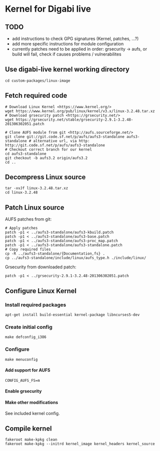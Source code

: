 Kernel for Digabi live
======================================

## TODO
 - add instructions to check GPG signatures (Kernel, patches, ...?)
 - add more specific instructions for module configuration
 - currently patches need to be applied in order: grsecurity -> aufs, or build will fail, check if causes problems / vulnerabilites


## Use digabi-live kernel working directory
    cd custom-packages/linux-image


## Fetch required code
    # Download Linux Kernel <https://www.kernel.org/>
    wget https://www.kernel.org/pub/linux/kernel/v3.x/linux-3.2.48.tar.xz
    # Download grsecurity patch <https://grsecurity.net/>
    wget https://grsecurity.net/stable/grsecurity-2.9.1-3.2.48-201306302051.patch

    # Clone AUFS module from git <http://aufs.sourceforge.net/>
    git clone git://git.code.sf.net/p/aufs/aufs3-standalone aufs3-standalone # alternative url, via http: http://git.code.sf.net/p/aufs/aufs3-standalone
    # Checkout correct branch for our kernel
    cd aufs3-standalone
    git checkout -b aufs3.2 origin/aufs3.2
    cd ..

## Decompress Linux source
    tar -xvJf linux-3.2.48.tar.xz
    cd linux-3.2.48


## Patch Linux source
AUFS patches from git:

    # Apply patches
    patch -p1 < ../aufs3-standalone/aufs3-kbuild.patch
    patch -p1 < ../aufs3-standalone/aufs3-base.patch
    patch -p1 < ../aufs3-standalone/aufs3-proc_map.patch
    patch -p1 < ../aufs3-standalone/aufs3-standalone.patch
    # Copy required files
    cp -R ../aufs3-standalone/{Documentation,fs} .
    cp ../aufs3-standalone/include/linux/aufs_type.h ./include/linux/


Grsecurity from downloaded patch:

    patch -p1 < ../grsecurity-2.9.1-3.2.48-201306302051.patch


## Configure Linux Kernel
### Install required packages
    apt-get install build-essential kernel-package libncurses5-dev


### Create initial config
    make defconfig_i386


### Configure
    make menuconfig


#### Add support for AUFS
    CONFIG_AUFS_FS=m


#### Enable grsecurity


#### Make other modifications
See included kernel config.


## Compile kernel
    fakeroot make-kpkg clean
    fakeroot make-kpkg --initrd kernel_image kernel_headers kernel_source
